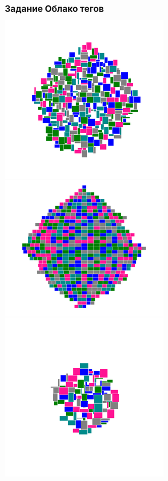 ﻿# Задание Облако тегов

![Example1](examples/example1.bmp)
![Example2](examples/example2.bmp)
![Example3](examples/example3.bmp)
